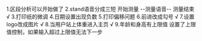 1.区段分析可以开始做了
2.stand语音分成三短 开始测量 --测量语音-- 测量结束  √
3.打印纸的微调
4.日期设置出现负数
5.打印偏移问题
6.前进改成勾号 √
7.设置logo改成图片 √
8.当用户站上体重进入主页  √
9.年龄和身高有上限值  设置了上限值控制，如果输入超过上限值无法下一步


